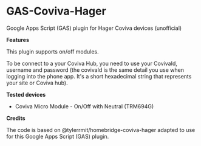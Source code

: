 # GAS-Coviva-Hager
Google Apps Script (GAS) plugin for Hager Coviva devices (unofficial) 

**Features**

This plugin supports on/off modules.

To be connect to a your Coviva Hub, you need to use your CovivaId, username and password (the covivaId is the same detail you use when logging into the phone app. It's a short hexadecimal string that represents your site or Coviva hub).

**Tested devices**

- Coviva Micro Module - On/Off with Neutral (TRM694G)

**Credits**

The code is based on @tylerrmit/homebridge-coviva-hager adapted to use for this Google Apps Script (GAS) plugin.
